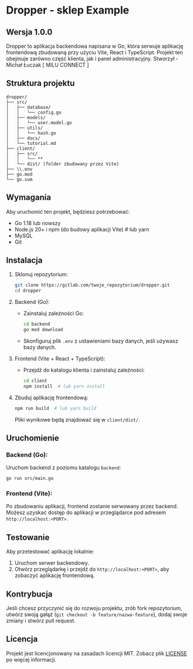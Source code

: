 # Dropper - sklep Example

## Wersja 1.0.0

Dropper to aplikacja backendowa napisana w Go, która serwuje aplikację frontendową zbudowaną przy użyciu Vite, React i TypeScript. Projekt ten obejmuje zarówno część klienta, jak i panel administracyjny.
Stworzył - Michał Łuczak [ MILU CONNECT ]

## Struktura projektu

```
dropper/
├── src/
│   ├── database/
│   │   └── config.go
│   ├── models/
│   │   └── user.model.go
│   ├── utils/
│   │   └── hash.go
│   ├── docs/
│   └── tutorial.md
├── client/
│   ├── src/
│   │   └── **
│   └── dist/ (folder zbudowany przez Vite)
├── \\.env
├── go.mod
└── go.sum

```

## Wymagania

Aby uruchomić ten projekt, będziesz potrzebować:

-   Go 1.18 lub nowszy
-   Node.js 20+ i npm (do budowy aplikacji Vite) # lub yarn
-   MySQL
-   Git

## Instalacja

1. Sklonuj repozytorium:

    ```bash
    git clone https://gitlab.com/twoje_repozytorium/dropper.git
    cd dropper
    ```

2. Backend (Go):

    - Zainstaluj zależności Go:

        ```bash
        cd backend
        go mod download
        ```

    - Skonfiguruj plik `.env` z ustawieniami bazy danych, jeśli używasz bazy danych.

3. Frontend (Vite + React + TypeScript):

    - Przejdź do katalogu klienta i zainstaluj zależności:

        ```bash
        cd client
        npm install  # lub yarn install
        ```

4. Zbuduj aplikację frontendową:

    ```bash
    npm run build  # lub yarn build
    ```

    Pliki wynikowe będą znajdować się w `client/dist/`.

## Uruchomienie

### Backend (Go):

Uruchom backend z poziomu katalogu `backend`:

```bash
go run src/main.go
```

### Frontend (Vite):

Po zbudowaniu aplikacji, frontend zostanie serwowany przez backend. Możesz uzyskać dostęp do aplikacji w przeglądarce pod adresem `http://localhost:<PORT>`.

## Testowanie

Aby przetestować aplikację lokalnie:

1. Uruchom serwer backendowy.
2. Otwórz przeglądarkę i przejdź do `http://localhost:<PORT>`, aby zobaczyć aplikację frontendową.

## Kontrybucja

Jeśli chcesz przyczynić się do rozwoju projektu, zrób fork repozytorium, utwórz swoją gałąź (`git checkout -b feature/nazwa-feature`), dodaj swoje zmiany i stwórz pull request.

## Licencja

Projekt jest licencjonowany na zasadach licencji MIT. Zobacz plik [LICENSE](LICENSE) po więcej informacji.
